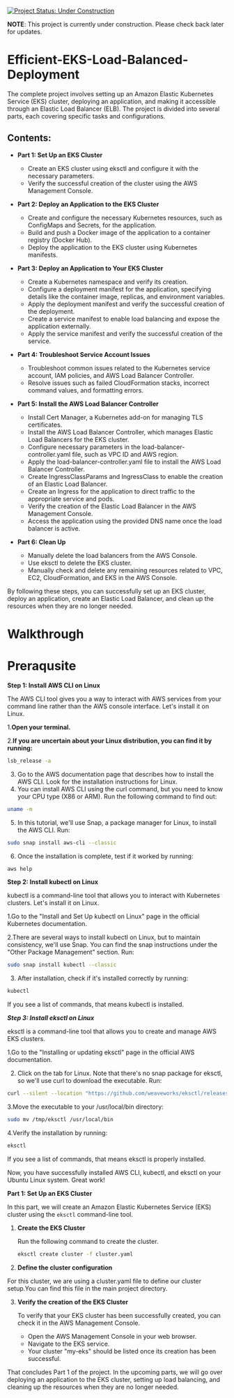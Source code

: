 
[![Project Status: Under Construction](https://img.shields.io/badge/Project%20Status-Under%20Construction-yellow)](https://github.com/YavorMarkov/Efficient-EKS-Load-Balanced-Deployment/)


**NOTE**: This project is currently under construction. Please check back later for updates.

 

# Efficient-EKS-Load-Balanced-Deployment

The complete project involves setting up an Amazon Elastic Kubernetes Service (EKS) cluster, deploying an application, and making it accessible through an Elastic Load Balancer (ELB). The project is divided into several parts, each covering specific tasks and configurations.

## Contents:



- **Part 1: Set Up an EKS Cluster**
  - Create an EKS cluster using eksctl and configure it with the necessary parameters.
  - Verify the successful creation of the cluster using the AWS Management Console.

- **Part 2: Deploy an Application to the EKS Cluster**
  - Create and configure the necessary Kubernetes resources, such as ConfigMaps and Secrets, for the application.
  - Build and push a Docker image of the application to a container registry (Docker Hub).
  - Deploy the application to the EKS cluster using Kubernetes manifests.

- **Part 3: Deploy an Application to Your EKS Cluster**
  - Create a Kubernetes namespace and verify its creation.
  - Configure a deployment manifest for the application, specifying details like the container image, replicas, and environment variables.
  - Apply the deployment manifest and verify the successful creation of the deployment.
  - Create a service manifest to enable load balancing and expose the application externally.
  - Apply the service manifest and verify the successful creation of the service.

- **Part 4: Troubleshoot Service Account Issues**
  - Troubleshoot common issues related to the Kubernetes service account, IAM policies, and AWS Load Balancer Controller.
  - Resolve issues such as failed CloudFormation stacks, incorrect command values, and formatting errors.

- **Part 5: Install the AWS Load Balancer Controller**
  - Install Cert Manager, a Kubernetes add-on for managing TLS certificates.
  - Install the AWS Load Balancer Controller, which manages Elastic Load Balancers for the EKS cluster.
  - Configure necessary parameters in the load-balancer-controller.yaml file, such as VPC ID and AWS region.
  - Apply the load-balancer-controller.yaml file to install the AWS Load Balancer Controller.
  - Create IngressClassParams and IngressClass to enable the creation of an Elastic Load Balancer.
  - Create an Ingress for the application to direct traffic to the appropriate service and pods.
  - Verify the creation of the Elastic Load Balancer in the AWS Management Console.
  - Access the application using the provided DNS name once the load balancer is active.

- **Part 6: Clean Up**
  - Manually delete the load balancers from the AWS Console.
  - Use eksctl to delete the EKS cluster.
  - Manually check and delete any remaining resources related to VPC, EC2, CloudFormation, and EKS in the AWS Console.


By following these steps, you can successfully set up an EKS cluster, deploy an application, create an Elastic Load Balancer, and clean up the resources when they are no longer needed.

# Walkthrough
# Preraqusite

**Step 1: Install AWS CLI on Linux**

The AWS CLI tool gives you a way to interact with AWS services from your command line rather than the AWS console interface. Let's install it on Linux.

1.**Open your terminal.**

2.**If you are uncertain about your Linux distribution, you can find it by running:**
```bash
lsb_release -a
```
3. Go to the AWS documentation page that describes how to install the AWS CLI. Look for the installation instructions for Linux.
4. You can install AWS CLI using the curl command, but you need to know your CPU type (X86 or ARM). Run the following command to find out:
```bash
uname -m
```
5. In this tutorial, we'll use Snap, a package manager for Linux, to install the AWS CLI. Run:
```bash
sudo snap install aws-cli --classic
```
6. Once the installation is complete, test if it worked by running:
```bash
aws help
```
**Step 2: Install kubectl on Linux**

kubectl is a command-line tool that allows you to interact with Kubernetes clusters. Let's install it on Linux.

1.Go to the "Install and Set Up kubectl on Linux" page in the official Kubernetes documentation.

2.There are several ways to install kubectl on Linux, but to maintain consistency, we'll use Snap. You can find the snap instructions under the "Other Package Management" section. Run:

```bash
sudo snap install kubectl --classic
```
3. After installation, check if it's installed correctly by running:
```bash
kubectl
```
If you see a list of commands, that means kubectl is installed.

***Step 3: Install eksctl on Linux***

eksctl is a command-line tool that allows you to create and manage AWS EKS clusters.

1.Go to the "Installing or updating eksctl" page in the official AWS documentation.

2. Click on the tab for Linux. Note that there's no snap package for eksctl, so we'll use curl to download the executable. Run:

```bash
curl --silent --location "https://github.com/weaveworks/eksctl/releases/latest/download/eksctl_$(uname -s)_amd64.tar.gz" | tar xz -C /tmp
```

3.Move the executable to your /usr/local/bin directory:

```bash
sudo mv /tmp/eksctl /usr/local/bin
```
4.Verify the installation by running:

```bash
eksctl
```
If you see a list of commands, that means eksctl is properly installed.

Now, you have successfully installed AWS CLI, kubectl, and eksctl on your Ubuntu Linux system. Great work!

**Part 1: Set Up an EKS Cluster**

In this part, we will create an Amazon Elastic Kubernetes Service (EKS) cluster using the `eksctl` command-line tool.

1. **Create the EKS Cluster**

   Run the following command to create the cluster.

   ```bash
   eksctl create cluster -f cluster.yaml
   ```
2. **Define the cluster configuration**

  For this cluster, we are using a cluster.yaml file to define our cluster setup.You can find this file in the main project directory.
  
3. **Verify the creation of the EKS Cluster**

   To verify that your EKS cluster has been successfully created, you can check it in the AWS Management Console. 

   - Open the AWS Management Console in your web browser.
   - Navigate to the EKS service.
   - Your cluster "my-eks" should be listed once its creation has been successful.

That concludes Part 1 of the project. In the upcoming parts, we will go over deploying an application to the EKS cluster, setting up load balancing, and cleaning up the resources when they are no longer needed.



